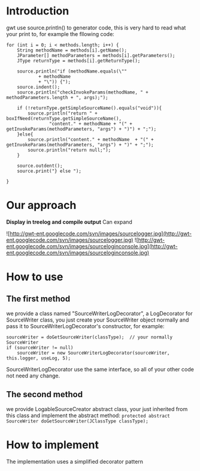 # Introduction #

gwt use source.println() to generator code, this is very hard
to read what your print to, for example the fllowing code:
```
for (int i = 0; i < methods.length; i++) {
	String methodName = methods[i].getName();
	JParameter[] methodParameters = methods[i].getParameters();
	JType returnType = methods[i].getReturnType();

	source.println("if (methodName.equals(\""
			+ methodName
			+ "\")) {");
	source.indent();
	source.println("checkInvokeParams(methodName, " + methodParameters.length + ", args);");
	
	if (!returnType.getSimpleSourceName().equals("void")){
		source.println("return " + boxIfNeed(returnType.getSimpleSourceName(), 
				"content." + methodName	+ "(" + getInvokeParams(methodParameters, "args") + ")") + ";");
	}else{
		source.println("content." + methodName	+ "(" + getInvokeParams(methodParameters, "args") + ")" + ";");
		source.println("return null;");
	}
	
	source.outdent();
	source.print("} else ");

}
```


# Our approach #
**Display in treelog and compile output** Can expand

![http://gwt-ent.googlecode.com/svn/images/sourcelogger.jpg](http://gwt-ent.googlecode.com/svn/images/sourcelogger.jpg)
![http://gwt-ent.googlecode.com/svn/images/sourceloginconsole.jpg](http://gwt-ent.googlecode.com/svn/images/sourceloginconsole.jpg)


# How to use #

## The first method ##
we provide a class named "SourceWriterLogDecorator", a LogDecorator
for SourceWriter class, you just create your SourceWriter object
normally and pass it to SourceWriterLogDecorator's constructor,
for example:
```
sourceWriter = doGetSourceWriter(classType);  // your normally SourceWriter 
if (sourceWriter != null)
	sourceWriter = new SourceWriterLogDecorator(sourceWriter, this.logger, useLog, 5);
```
SourceWriterLogDecorator use the same interface, so all of your other code not need
any change.

## The second method ##
we provide LogableSourceCreator abstract class, your just inherited from
this class and implement the abstract method:
`protected abstract SourceWriter doGetSourceWriter(JClassType classType);`

# How to implement #
The implementation uses a simplified decorator pattern